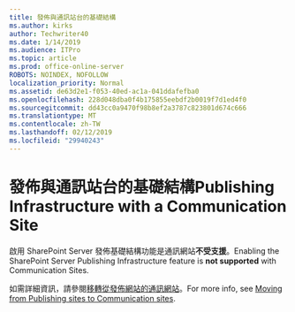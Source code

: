 ```yaml
---
title: 發佈與通訊站台的基礎結構
ms.author: kirks
author: Techwriter40
ms.date: 1/14/2019
ms.audience: ITPro
ms.topic: article
ms.prod: office-online-server
ROBOTS: NOINDEX, NOFOLLOW
localization_priority: Normal
ms.assetid: de63d2e1-f053-40ed-ac1a-041ddafefba0
ms.openlocfilehash: 228d048dba0f4b175855eebdf2b0019f7d1ed4f0
ms.sourcegitcommit: dd43cc0a9470f98b8ef2a3787c823801d674c666
ms.translationtype: MT
ms.contentlocale: zh-TW
ms.lasthandoff: 02/12/2019
ms.locfileid: "29940243"
---
```

# <a name="publishing-infrastructure-with-a-communication-site"></a><span data-ttu-id="9ff10-102">發佈與通訊站台的基礎結構</span><span class="sxs-lookup"><span data-stu-id="9ff10-102">Publishing Infrastructure with a Communication Site</span></span>


<span data-ttu-id="9ff10-103">啟用 SharePoint Server 發佈基礎結構功能是通訊網站**不受支援**。</span><span class="sxs-lookup"><span data-stu-id="9ff10-103">Enabling the SharePoint Server Publishing Infrastructure feature is **not supported** with Communication Sites.</span></span> 
  
<span data-ttu-id="9ff10-104">如需詳細資訊，請參閱[移轉從發佈網站的通訊網站](https://docs.microsoft.com/sharepoint/publishing-sites-classic-to-modern-experience)。</span><span class="sxs-lookup"><span data-stu-id="9ff10-104">For more info, see [Moving from Publishing sites to Communication sites](https://docs.microsoft.com/sharepoint/publishing-sites-classic-to-modern-experience).</span></span> 
  

